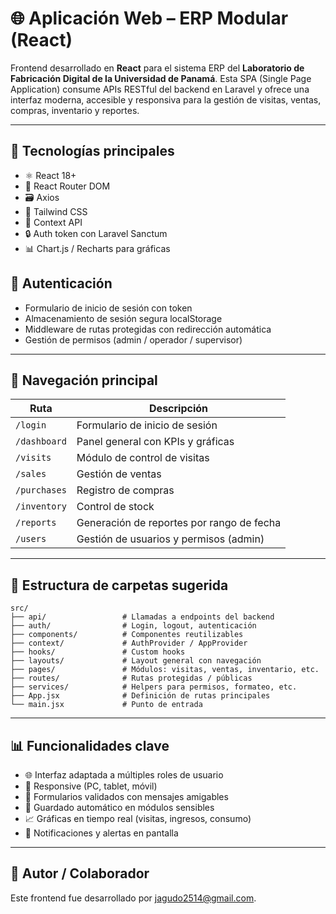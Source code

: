 # 🌐 Aplicación Web – ERP Modular (React)

Frontend desarrollado en **React** para el sistema ERP del **Laboratorio de Fabricación Digital de la Universidad de Panamá**. Esta SPA (Single Page Application) consume APIs RESTful del backend en Laravel y ofrece una interfaz moderna, accesible y responsiva para la gestión de visitas, ventas, compras, inventario y reportes.

---

## 🚀 Tecnologías principales

- ⚛️ React 18+
- 🧭 React Router DOM
- 🗃️ Axios
- 🎨 Tailwind CSS
- 🔐 Context API
- 🔒 Auth token con Laravel Sanctum
- 📊 Chart.js / Recharts para gráficas

## 🔐 Autenticación

* Formulario de inicio de sesión con token
* Almacenamiento de sesión segura localStorage
* Middleware de rutas protegidas con redirección automática
* Gestión de permisos (admin / operador / supervisor)

---

## 🧭 Navegación principal

| Ruta         | Descripción                               |
| ------------ | ----------------------------------------- |
| `/login`     | Formulario de inicio de sesión            |
| `/dashboard` | Panel general con KPIs y gráficas         |
| `/visits`    | Módulo de control de visitas              |
| `/sales`     | Gestión de ventas                         |
| `/purchases` | Registro de compras                       |
| `/inventory` | Control de stock                          |
| `/reports`   | Generación de reportes por rango de fecha |
| `/users`     | Gestión de usuarios y permisos (admin)    |

---

## 🧩 Estructura de carpetas sugerida

```
src/
├── api/                 # Llamadas a endpoints del backend
├── auth/                # Login, logout, autenticación
├── components/          # Componentes reutilizables
├── context/             # AuthProvider / AppProvider
├── hooks/               # Custom hooks
├── layouts/             # Layout general con navegación
├── pages/               # Módulos: visitas, ventas, inventario, etc.
├── routes/              # Rutas protegidas / públicas
├── services/            # Helpers para permisos, formateo, etc.
├── App.jsx              # Definición de rutas principales
└── main.jsx             # Punto de entrada
```

---

## 📊 Funcionalidades clave

* 🌐 Interfaz adaptada a múltiples roles de usuario
* 📲 Responsive (PC, tablet, móvil)
* 🧾 Formularios validados con mensajes amigables
* 💾 Guardado automático en módulos sensibles
* 📈 Gráficas en tiempo real (visitas, ingresos, consumo)
* 🔔 Notificaciones y alertas en pantalla

---

## 👤 Autor / Colaborador

Este frontend fue desarrollado por jagudo2514@gmail.com.

